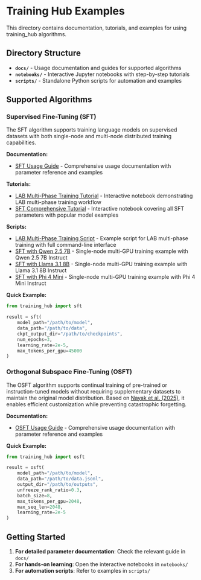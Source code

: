 # Training Hub Examples

This directory contains documentation, tutorials, and examples for using training_hub algorithms.

## Directory Structure

- **`docs/`** - Usage documentation and guides for supported algorithms
- **`notebooks/`** - Interactive Jupyter notebooks with step-by-step tutorials
- **`scripts/`** - Standalone Python scripts for automation and examples

## Supported Algorithms

### Supervised Fine-Tuning (SFT)

The SFT algorithm supports training language models on supervised datasets with both single-node and multi-node distributed training capabilities.

**Documentation:**
- [SFT Usage Guide](docs/sft_usage.md) - Comprehensive usage documentation with parameter reference and examples

**Tutorials:**
- [LAB Multi-Phase Training Tutorial](notebooks/lab_multiphase_training_tutorial.ipynb) - Interactive notebook demonstrating LAB multi-phase training workflow
- [SFT Comprehensive Tutorial](notebooks/sft_comprehensive_tutorial.ipynb) - Interactive notebook covering all SFT parameters with popular model examples

**Scripts:**
- [LAB Multi-Phase Training Script](scripts/lab_multiphase_training.py) - Example script for LAB multi-phase training with full command-line interface
- [SFT with Qwen 2.5 7B](scripts/sft_qwen_example.py) - Single-node multi-GPU training example with Qwen 2.5 7B Instruct
- [SFT with Llama 3.1 8B](scripts/sft_llama_example.py) - Single-node multi-GPU training example with Llama 3.1 8B Instruct  
- [SFT with Phi 4 Mini](scripts/sft_phi_example.py) - Single-node multi-GPU training example with Phi 4 Mini Instruct

**Quick Example:**
```python
from training_hub import sft

result = sft(
    model_path="/path/to/model",
    data_path="/path/to/data",
    ckpt_output_dir="/path/to/checkpoints",
    num_epochs=3,
    learning_rate=2e-5,
    max_tokens_per_gpu=45000
)
```

### Orthogonal Subspace Fine-Tuning (OSFT)

The OSFT algorithm supports continual training of pre-trained or instruction-tuned models without requiring supplementary datasets to maintain the original model distribution. Based on [Nayak et al. (2025)](https://arxiv.org/abs/2504.07097), it enables efficient customization while preventing catastrophic forgetting.

**Documentation:**
- [OSFT Usage Guide](docs/osft_usage.md) - Comprehensive usage documentation with parameter reference and examples

**Quick Example:**
```python
from training_hub import osft

result = osft(
    model_path="/path/to/model",
    data_path="/path/to/data.jsonl", 
    output_dir="/path/to/outputs",
    unfreeze_rank_ratio=0.3,
    batch_size=8,
    max_tokens_per_gpu=2048,
    max_seq_len=2048,
    learning_rate=2e-5
)
```

## Getting Started

1. **For detailed parameter documentation**: Check the relevant guide in `docs/`
2. **For hands-on learning**: Open the interactive notebooks in `notebooks/`
3. **For automation scripts**: Refer to examples in `scripts/`
